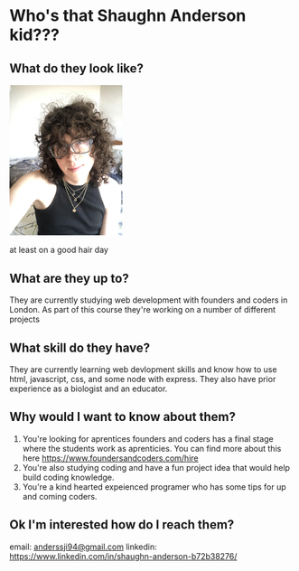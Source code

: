 # Who's that Shaughn Anderson kid???

## What do they look like?

<img src="/photos/aboutMe.jpg" alt="A picture of Shaughn smiling at the camera they are wearing a black top. They have curly hair and glasses" width="200"/>

at least on a good hair day

## What are they up to?

They are currently studying web development with founders and coders in London. As part of this course they're working on a number of different projects

## What skill do they have?

They are currently learning web devlopment skills and know how to use html, javascript, css, and some node with express. They also have prior experience as a biologist and an educator.

## Why would I want to know about them?

1. You're looking for aprentices founders and coders has a final stage where the students work as aprenticies. You can find more about this here https://www.foundersandcoders.com/hire
2. You're also studying coding and have a fun project idea that would help build coding knowledge.
3. You're a kind hearted expeienced programer who has some tips for up and coming coders.

## Ok I'm interested how do I reach them?
email: anderssji94@gmail.com
linkedin: https://www.linkedin.com/in/shaughn-anderson-b72b38276/



<!--
**ShaughnAnderson94/ShaughnAnderson94** is a ✨ _special_ ✨ repository because its `README.md` (this file) appears on your GitHub profile.

Here are some ideas to get you started:

- 🔭 I’m currently working on ...
- 🌱 I’m currently learning ...
- 👯 I’m looking to collaborate on ...
- 🤔 I’m looking for help with ...
- 💬 Ask me about ...
- 📫 How to reach me: ...
- 😄 Pronouns: ...
- ⚡ Fun fact: ...
-->
